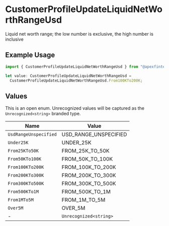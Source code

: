 # CustomerProfileUpdateLiquidNetWorthRangeUsd

Liquid net worth range; the low number is exclusive, the high number is inclusive

## Example Usage

```typescript
import { CustomerProfileUpdateLiquidNetWorthRangeUsd } from "@apexfintechsolutions/ascend-sdk/models/components";

let value: CustomerProfileUpdateLiquidNetWorthRangeUsd =
  CustomerProfileUpdateLiquidNetWorthRangeUsd.From100KTo200K;
```

## Values

This is an open enum. Unrecognized values will be captured as the `Unrecognized<string>` branded type.

| Name                   | Value                  |
| ---------------------- | ---------------------- |
| `UsdRangeUnspecified`  | USD_RANGE_UNSPECIFIED  |
| `Under25K`             | UNDER_25K              |
| `From25KTo50K`         | FROM_25K_TO_50K        |
| `From50KTo100K`        | FROM_50K_TO_100K       |
| `From100KTo200K`       | FROM_100K_TO_200K      |
| `From200KTo300K`       | FROM_200K_TO_300K      |
| `From300KTo500K`       | FROM_300K_TO_500K      |
| `From500KTo1M`         | FROM_500K_TO_1M        |
| `From1MTo5M`           | FROM_1M_TO_5M          |
| `Over5M`               | OVER_5M                |
| -                      | `Unrecognized<string>` |